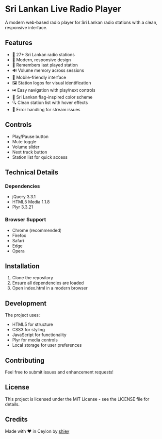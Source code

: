 # Sri Lankan Live Radio Player

A modern web-based radio player for Sri Lankan radio stations with a clean, responsive interface.

## Features

- 🎵 27+ Sri Lankan radio stations
- 🎨 Modern, responsive design
- 💾 Remembers last played station
- 🔊 Volume memory across sessions
- 📱 Mobile-friendly interface
- 🖼️ Station logos for visual identification
- ⏭️ Easy navigation with play/next controls
- 🌈 Sri Lankan flag-inspired color scheme
- 🔍 Clean station list with hover effects
- 🎯 Error handling for stream issues

## Controls

- Play/Pause button
- Mute toggle
- Volume slider
- Next track button
- Station list for quick access

## Technical Details

### Dependencies
- jQuery 3.3.1
- HTML5 Media 1.1.8
- Plyr 3.3.21

### Browser Support
- Chrome (recommended)
- Firefox
- Safari
- Edge
- Opera

## Installation

1. Clone the repository
2. Ensure all dependencies are loaded
3. Open index.html in a modern browser

## Development

The project uses:
- HTML5 for structure
- CSS3 for styling
- JavaScript for functionality
- Plyr for media controls
- Local storage for user preferences

## Contributing

Feel free to submit issues and enhancement requests!

## License

This project is licensed under the MIT License - see the LICENSE file for details.

## Credits

Made with ❤️ in Ceylon by [shiey](http://isuru.eu.org/)
